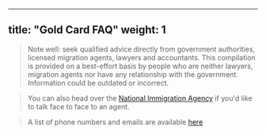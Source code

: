 
---
title: "Gold Card FAQ"
weight: 1
---

> Note well: 
> seek qualified advice directly from government authorities, licensed migration agents,
> lawyers and accountants. This compilation is provided on a best-effort basis by people who are
> neither lawyers, migration agents nor have any relationship with the government.
> Information could be outdated or incorrect.

> You can also head over the [National Immigration Agency](https://goo.gl/maps/RHLD3aVpUnfKkNmT7) if you'd like to talk face to face to an agent.

> A list of phone numbers and emails are available [here](https://foreigntalentact.ndc.gov.tw/en/cp.aspx?n=D927ED39BDAE7478&s=DA2F7BC919B77E24)